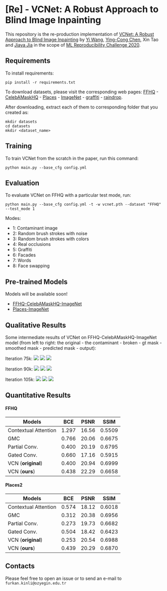 
# [Re] - VCNet: A Robust Approach to Blind Image Inpainting

This repository is the re-production implementation of [VCNet: A Robust Approach to Blind Image Inpainting](https://arxiv.org/pdf/2003.06816.pdf) by [Yi Wang](https://shepnerd.github.io/), [Ying-Cong Chen](https://yingcong.github.io/), Xin Tao and [Jiaya Jia](http://jiaya.me/) in the scope of [ML Reproducibility Challenge 2020](https://paperswithcode.com/rc2020). 

<!---
Authored by [Furkan Kınlı](https://birdortyedi.github.io/), Barış Özcan, [Furkan Kıraç](http://fkirac.net/).
--->

## Requirements

To install requirements:

```setup
pip install -r requirements.txt
```

To download datasets, please visit the corresponding web pages:
[FFHQ](https://github.com/NVlabs/ffhq-dataset) - [CelebAMaskHQ](https://github.com/switchablenorms/CelebAMask-HQ) - 
[Places](http://places2.csail.mit.edu/download.html) - [ImageNet](http://image-net.org/download) - 
[graffiti](https://github.com/pavelkraleu/graffiti-dataset) - [raindrop](https://github.com/rui1996/DeRaindrop). 

After downloading, extract each of them to corresponding folder that you created as:
```
mkdir datasets
cd datasets
mkdir <dataset_name>
```


## Training

To train VCNet from the scratch in the paper, run this command:

```train
python main.py --base_cfg config.yml
```

## Evaluation

To evaluate VCNet on FFHQ with a particular test mode, run:

```eval
python main.py --base_cfg config.yml -t -w vcnet.pth --dataset "FFHQ" --test_mode 1
```

Modes:
*   1: Contaminant image
*   2: Random brush strokes with noise
*   3: Random brush strokes with colors
*   4: Real occlusions
*   5: Graffiti
*   6: Facades
*   7: Words
*   8: Face swapping

## Pre-trained Models

<!---You can download pretrained models here:--->
Models will be available soon!

- [FFHQ-CelebAMaskHQ-ImageNet](https://www.dropbox.com/s/e2f0dsoxqe693z0/VCNet_FFHQ_200000step_4bs_0.0002lr_1gpu_16run.pth?dl=0) 
- [Places-ImageNet](https://www.dropbox.com/s/f03iblb3epayt6c/VCNet_Places_300000step_4bs_0.0002lr_1gpu_17run.pth?dl=0)

## Qualitative Results

Some intermediate results of VCNet on FFHQ-CelebAMaskHQ-ImageNet model 
(from left to right: the original - the contaminant - broken - gt mask - smoothed mask - predicted mask - output):

Iteration 75k:
![][res75k1]
![][res75k2]
![][res75k3]

Iteration 90k:
![][res90k1]
![][res90k2]
![][res90k3] 

Iteration 105k:
![][res105k1]
![][res105k2]
![][res105k3] 

## Quantitative Results

#### FFHQ

| Models               |       BCE       |      PSNR      |      SSIM      |
| -------------------  |---------------- | -------------- | -------------- |
| Contextual Attention |     1.297       |      16.56     |      0.5509    |
| GMC                  |     0.766       |      20.06     |      0.6675    |
| Partial Conv.        |     0.400       |      20.19     |      0.6795    |
| Gated Conv.          |     0.660       |      17.16     |      0.5915    |
| VCN (**original**)   |     0.400       |      20.94     |      0.6999    |
| VCN (**ours**)       |     0.438       |      22.29     |      0.6658    |

#### Places2

| Models               |       BCE       |      PSNR      |      SSIM      |
| -------------------  |---------------- | -------------- | -------------- |
| Contextual Attention |     0.574       |      18.12     |      0.6018    |
| GMC                  |     0.312       |      20.38     |      0.6956    |
| Partial Conv.        |     0.273       |      19.73     |      0.6682    |
| Gated Conv.          |     0.504       |      18.42     |      0.6423    |
| VCN (**original**)   |     0.253       |      20.54     |      0.6988    |
| VCN (**ours**)       |     0.439       |      20.29     |      0.6870    |

## Contacts

Please feel free to open an issue or to send an e-mail to ```furkan.kinli@ozyegin.edu.tr```

[res75k1]: outputs/examples_74744.png
[res75k2]: outputs/examples_75144.png
[res75k3]: outputs/examples_75544.png
[res90k1]: outputs/examples_90944.png
[res90k2]: outputs/examples_91144.png
[res90k3]: outputs/examples_91344.png
[res105k1]: outputs/examples_104344.png
[res105k2]: outputs/examples_104744.png
[res105k3]: outputs/examples_106144.png